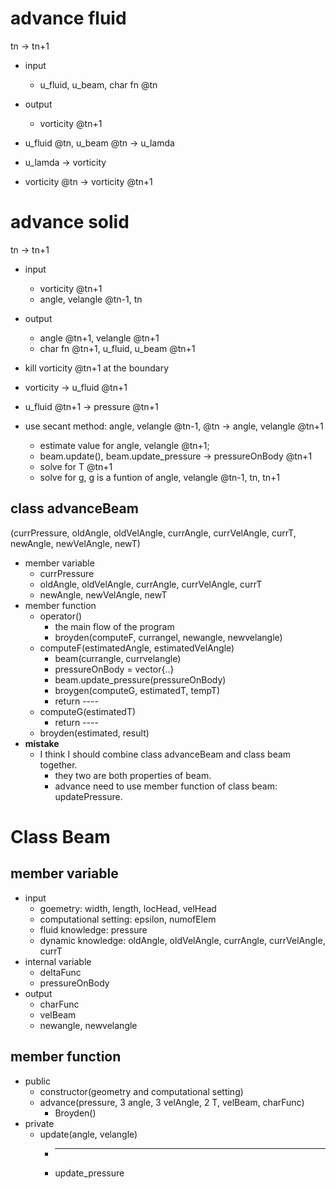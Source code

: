 advance fluid
=============

tn -> tn+1
+ input 
    + u\_fluid, u\_beam, char fn @tn
+ output 
    + vorticity @tn+1


+ u\_fluid @tn, u\_beam @tn -> u\_lamda
+ u\_lamda -> vorticity
+ vorticity @tn -> vorticity @tn+1

advance solid
=============

tn -> tn+1
+ input
    + vorticity @tn+1
    + angle, velangle @tn-1, tn
+ output
    + angle @tn+1, velangle @tn+1
    + char fn @tn+1, u\_fluid, u\_beam @tn+1


+ kill vorticity @tn+1 at the boundary 
+ vorticity -> u\_fluid @tn+1
+ u\_fluid @tn+1 -> pressure @tn+1

+ use secant method:
    angle, velangle @tn-1, @tn -> angle, velangle @tn+1
    + estimate value for angle, velangle @tn+1;
    + beam.update(), beam.update\_pressure -> pressureOnBody @tn+1
    + solve for T @tn+1
    + solve for g, g is a funtion of angle, velangle @tn-1, tn, tn+1


class advanceBeam
-----------------
(currPressure, oldAngle, oldVelAngle, currAngle, currVelAngle, currT,
    newAngle, newVelAngle, newT)

+ member variable
    + currPressure
    + oldAngle, oldVelAngle, currAngle, currVelAngle, currT
    + newAngle, newVelAngle, newT
+ member function
    + operator()
        + the main flow of the program
        + broyden(computeF, currangel, newangle, newvelangle)
    + computeF(estimatedAngle, estimatedVelAngle)
        + beam(currangle, currvelangle)
        + pressureOnBody = vector{..}
        + beam.update_pressure(pressureOnBody)
        + broygen(computeG, estimatedT, tempT)
        + return ----
    + computeG(estimatedT)
        + return ----
    + broyden(estimated, result)
+ __mistake__
    + I think I should combine class advanceBeam and class beam together.
        + they two are both properties of beam.
        + advance need to use member function of class beam: updatePressure.

Class Beam
==========

member variable
---------------
+ input
    + goemetry: width, length, locHead, velHead
    + computational setting: epsilon, numofElem
    + fluid knowledge: pressure
    + dynamic knowledge: oldAngle, oldVelAngle, currAngle, currVelAngle, currT
+ internal variable
    + deltaFunc
    + pressureOnBody
+ output
    + charFunc
    + velBeam
    + newangle, newvelangle

member function
---------------
+ public
    + constructor(geometry and computational setting)
    + advance(pressure, 3 angle, 3 velAngle, 2 T, velBeam, charFunc)
        + Broyden()
+ private
    + update(angle, velangle)
        + ---
        + update_pressure
